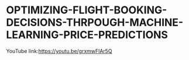 # OPTIMIZING-FLIGHT-BOOKING-DECISIONS-THRPOUGH-MACHINE-LEARNING-PRICE-PREDICTIONS
YouTube link:https://youtu.be/grxmwFlAr5Q
